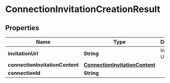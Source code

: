 

# ConnectionInvitationCreationResult

## Properties

Name | Type | Description | Notes
------------ | ------------- | ------------- | -------------
**invitationUrl** | **String** | Invitation URL |  [optional]
**connectionInvitationContent** | [**ConnectionInvitationContent**](ConnectionInvitationContent.md) |  |  [optional]
**connectionId** | **String** |  |  [optional]



